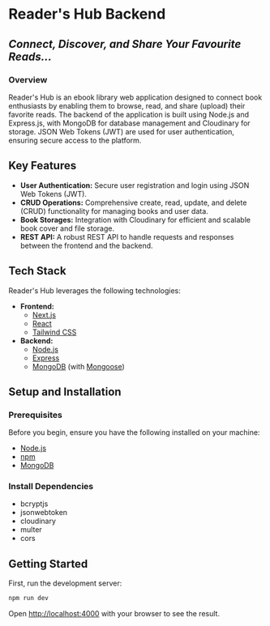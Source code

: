 # Reader's Hub Backend
## _Connect, Discover, and Share Your Favourite Reads..._

### Overview
Reader's Hub is an ebook library web application designed to connect book enthusiasts by enabling them to browse, read, and share (upload) their favorite reads. The backend of the application is built using Node.js and Express.js, with MongoDB for database management and Cloudinary for storage. JSON Web Tokens (JWT) are used for user authentication, ensuring secure access to the platform.

## Key Features
- **User Authentication:** Secure user registration and login using JSON Web Tokens (JWT).
- **CRUD Operations:** Comprehensive create, read, update, and delete (CRUD) functionality for managing books and user data.
- **Book Storages:** Integration with Cloudinary for efficient and scalable book cover and file storage.
- **REST API:** A robust REST API to handle requests and responses between the frontend and the backend.

## Tech Stack
Reader's Hub leverages the following technologies:
- **Frontend:**
  - [Next.js](https://nextjs.org/)
  - [React](https://reactjs.org/)
  - [Tailwind CSS](https://tailwindcss.com/)
- **Backend:**
  - [Node.js](https://nodejs.org/)
  - [Express](https://expressjs.com/)
  - [MongoDB](https://www.mongodb.com/) (with [Mongoose](https://mongoosejs.com/))

## Setup and Installation
### Prerequisites
Before you begin, ensure you have the following installed on your machine:
- [Node.js](https://nodejs.org/)
- [npm](https://www.npmjs.com/)
- [MongoDB](https://www.mongodb.com/)

### Install Dependencies
- bcryptjs
- jsonwebtoken
- cloudinary
- multer
- cors

## Getting Started
First, run the development server:
```bash
npm run dev
```
Open [http://localhost:4000](http://localhost:4000) with your browser to see the result.
